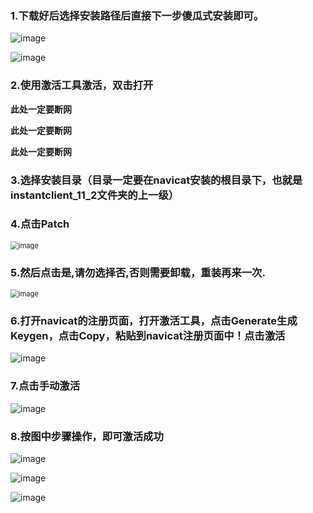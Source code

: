 ### 1.下载好后选择安装路径后直接下一步傻瓜式安装即可。

![image](assets/1640037-20220512011810994-92944736.png)

![image](assets/1640037-20220512011822270-869467385.png)

### 2.使用激活工具激活，双击打开

**此处一定要断网**

**此处一定要断网**

**此处一定要断网**

### 3.选择安装目录（目录一定要在navicat安装的根目录下，也就是instantclient_11_2文件夹的上一级）

### 4.点击Patch

<img src="assets/1640037-20220512011838984-53761765.png" alt="image" style="zoom: 80%;" />

### 5.然后**点击是**,请勿选择否,否则需要卸载，重装再来一次.

<img src="assets/1640037-20220512011859477-2021411165.png" alt="image" style="zoom:80%;" />

### 6.打开navicat的注册页面，打开激活工具，点击Generate生成Keygen，点击Copy，粘贴到navicat注册页面中！点击激活

![image](assets/1640037-20220512011919349-1841965942.png)

### 7.点击手动激活

![image](assets/1640037-20220512011925295-2055527395.png)

### 8.按图中步骤操作，即可激活成功

![image](assets/1640037-20220512011932317-291035031.png)

![image](assets/1640037-20220512011938718-1690393348.png)

![image](assets/1640037-20220512011948928-2062001295.png)
